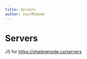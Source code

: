 ```yaml
---
title: Servers
author: YourMCGeek
---
```


<!-- We ask that you refrain from editing this page as a community member. Thank you for understanding --> 

# Servers
JS for https://shadownode.ca/servers

